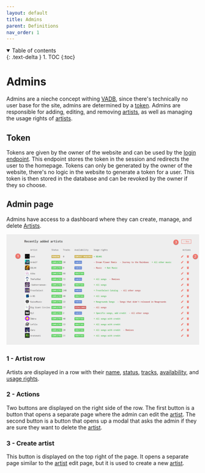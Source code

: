 ```yaml
---
layout: default
title: Admins
parent: Definitions
nav_order: 1
---
```


<details open markdown="block">
  <summary>
    Table of contents
  </summary>
  {: .text-delta }
1. TOC
{:toc}
</details>

# Admins

Admins are a nieche concept withing [VADB](https://fadb.live/), since there's technically no user base for the site, admins are determined by a [token](#token).
Admins are responsible for adding, editing, and removing [artists](/definitions/artist#artist), as well as managing the usage rights of [artists](/definitions/artist#artist).

## Token

Tokens are given by the owner of the website and can be used by the [login endpoint](/api/login). This endpoint stores the token in the session and redirects the user to the homepage.
Tokens can only be generated by the owner of the website, there's no logic in the website to generate a token for a user. This token is then stored in the database and can be revoked by the owner if they so choose.

## Admin page

Admins have access to a dashboard where they can create, manage, and delete [Artists](/definitions/artist#artist).

![](/assets/images/admins.page.instruction.png)

### 1 - Artist row

Artists are displayed in a row with their [name](artist#properties), [status](artist#status), [tracks](artist#properties), [availability](artist#availability), and [usage rights](artist#usage-rights).

### 2 - Actions

Two buttons are displayed on the right side of the row. The first button is a button that opens a separate page where the admin can edit the [artist](/definitions/artist#artist).
The second button is a button that opens up a modal that asks the admin if they are sure they want to delete the [artist](/definitions/artist#artist).

### 3 - Create artist

This button is displayed on the top right of the page. It opens a separate page similar to the [artist](/definitions/artist#artist) edit page, but it is used to create a new [artist](/definitions/artist#artist).
